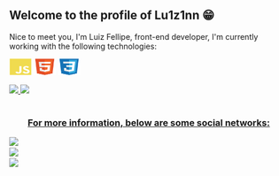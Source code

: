 ## Welcome to the profile of Lu1z1nn 😁

Nice to meet you, I'm Luiz Fellipe, front-end developer, I'm currently working with the following technologies:

<div style="display: inline_block">
  <img align="center" alt="Js" height="30" width="40" src="https://raw.githubusercontent.com/devicons/devicon/master/icons/javascript/javascript-plain.svg ">
  <img align="center" alt="HTML" height="30" width="40" src="https://raw.githubusercontent.com/devicons/devicon/master/icons/html5/html5-original.svg ">
  <img align="center" alt="CSS" height="30" width="40" src="https://raw.githubusercontent.com/devicons/devicon/master/icons/css3/css3-original.svg ">
</div>
<br>

 <div>
   <a href="https://github.com/Lu1z1nn" align="center">
   <img height="180em" src="https://github-readme-stats.vercel.app/api?username=Lu1z1nn&show_icons=true&theme=dark&include_all_commits=true&count_private=true"/>
   <img height="180em" src="https://github-readme-stats.vercel.app/api/top-langs/?username=Lu1z1nn&layout=compact&langs_count=6&theme=tokyonight"/>
</div>
    

 
<br>
 
### For more information, below are some social networks:
 
<div>
  <a href="https://www.instagram.com/lu1z1n/" target="_blank"> <img src="https://img.shields.io/badge/Instagram-E4405F?style=for-the-badge&logo=instagram&logoColor=white" target="_blank"></a>
  <br>
  <a href="" > <img src="https://img.shields.io/badge/Gmail-D14836?style=for-the-badge&logo=gmail&logoColor=white"></a>
  <br>
  <a href="https://www.linkedin.com/in/luiz-fellipe-a6a4b218b/" target="_blank"> <img src="https://img.shields.io/badge/-LinkedIn-%230077B5?style= for-the-badge&logo=linkedin&logoColor=white" target="_blank"></a>

  
</div>
